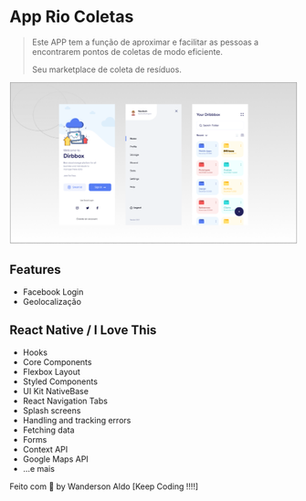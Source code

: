 # App Rio Coletas

> Este APP tem a função de aproximar e facilitar as pessoas a encontrarem
> pontos de coletas de modo eficiente.
>
> Seu marketplace de coleta de resíduos.

![App Demo](/src/assets/app-base.png "App Demo")

## Features

+ Facebook Login
+ Geolocalização

## React Native / I Love This

+ Hooks
+ Core Components
+ Flexbox Layout
+ Styled Components
+ UI Kit NativeBase
+ React Navigation Tabs
+ Splash screens
+ Handling and tracking errors
+ Fetching data
+ Forms
+ Context API
+ Google Maps API
+ ...e mais

Feito com 💖 by Wanderson Aldo [Keep Coding !!!!]
